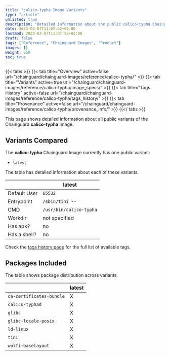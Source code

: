 ```yaml
---
title: "calico-typha Image Variants"
type: "article"
unlisted: true
description: "Detailed information about the public calico-typha Chainguard Image variants"
date: 2023-03-07T11:07:52+02:00
lastmod: 2023-03-07T11:07:52+02:00
draft: false
tags: ["Reference", "Chainguard Images", "Product"]
images: []
weight: 550
toc: true
---
```


{{< tabs >}}
{{< tab title="Overview" active=false url="/chainguard/chainguard-images/reference/calico-typha/" >}}
{{< tab title="Variants" active=true url="/chainguard/chainguard-images/reference/calico-typha/image_specs/" >}}
{{< tab title="Tags History" active=false url="/chainguard/chainguard-images/reference/calico-typha/tags_history/" >}}
{{< tab title="Provenance" active=false url="/chainguard/chainguard-images/reference/calico-typha/provenance_info/" >}}
{{</ tabs >}}

This page shows detailed information about all public variants of the Chainguard **calico-typha** Image.

## Variants Compared
The **calico-typha** Chainguard Image currently has one public variant: 

- `latest`

The table has detailed information about each of these variants.

|              | latest                  |
|--------------|-------------------------|
| Default User | `65532`                 |
| Entrypoint   | `/sbin/tini --`         |
| CMD          | `/usr/bin/calico-typha` |
| Workdir      | not specified           |
| Has apk?     | no                      |
| Has a shell? | no                      |

Check the [tags history page](/chainguard/chainguard-images/reference/calico-typha/tags_history/) for the full list of available tags.

## Packages Included
The table shows package distribution across variants.

|                          | latest |
|--------------------------|--------|
| `ca-certificates-bundle` | X      |
| `calico-typhad`          | X      |
| `glibc`                  | X      |
| `glibc-locale-posix`     | X      |
| `ld-linux`               | X      |
| `tini`                   | X      |
| `wolfi-baselayout`       | X      |

